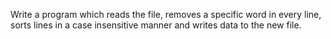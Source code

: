 Write a program which reads the file, removes a specific word in every line, sorts lines in a case insensitive manner and writes data to the new file.
